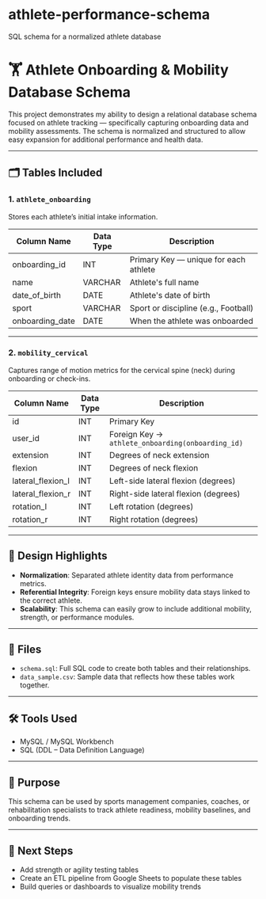 # athlete-performance-schema
SQL schema for a normalized athlete database
# 🏋️ Athlete Onboarding & Mobility Database Schema

This project demonstrates my ability to design a relational database schema focused on athlete tracking — specifically capturing onboarding data and mobility assessments. The schema is normalized and structured to allow easy expansion for additional performance and health data.

---

## 🗂️ Tables Included

### 1. `athlete_onboarding`

Stores each athlete’s initial intake information.

| Column Name | Data Type | Description |
|------------------|-----------|----------------------------------------|
| onboarding_id | INT | Primary Key — unique for each athlete |
| name | VARCHAR | Athlete's full name |
| date_of_birth | DATE | Athlete's date of birth |
| sport | VARCHAR | Sport or discipline (e.g., Football) |
| onboarding_date | DATE | When the athlete was onboarded |

---

### 2. `mobility_cervical`

Captures range of motion metrics for the cervical spine (neck) during onboarding or check-ins.

| Column Name | Data Type | Description |
|----------------------|-----------|-----------------------------------------------|
| id | INT | Primary Key |
| user_id | INT | Foreign Key → `athlete_onboarding(onboarding_id)` |
| extension | INT | Degrees of neck extension |
| flexion | INT | Degrees of neck flexion |
| lateral_flexion_l | INT | Left-side lateral flexion (degrees) |
| lateral_flexion_r | INT | Right-side lateral flexion (degrees) |
| rotation_l | INT | Left rotation (degrees) |
| rotation_r | INT | Right rotation (degrees) |

---

## 🧠 Design Highlights

- **Normalization**: Separated athlete identity data from performance metrics.
- **Referential Integrity**: Foreign keys ensure mobility data stays linked to the correct athlete.
- **Scalability**: This schema can easily grow to include additional mobility, strength, or performance modules.

---

## 📂 Files

- `schema.sql`: Full SQL code to create both tables and their relationships.
- `data_sample.csv`: Sample data that reflects how these tables work together.

---

## 🛠️ Tools Used

- MySQL / MySQL Workbench
- SQL (DDL – Data Definition Language)

---

## 📌 Purpose

This schema can be used by sports management companies, coaches, or rehabilitation specialists to track athlete readiness, mobility baselines, and onboarding trends.

---

## 📎 Next Steps 

- Add strength or agility testing tables
- Create an ETL pipeline from Google Sheets to populate these tables
- Build queries or dashboards to visualize mobility trends
